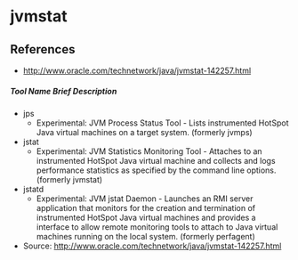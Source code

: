 # jvmstat

## References
* http://www.oracle.com/technetwork/java/jvmstat-142257.html


##### Tool Name	Brief Description 
* jps	
  * Experimental: JVM Process Status Tool - Lists instrumented HotSpot Java virtual machines on a target system. (formerly jvmps)
* jstat	
  * Experimental: JVM Statistics Monitoring Tool - Attaches to an instrumented HotSpot Java virtual machine and collects and logs performance statistics as specified by the command line options. (formerly jvmstat)
* jstatd
  * Experimental: JVM jstat Daemon - Launches an RMI server application that monitors for the creation and termination of instrumented HotSpot Java virtual machines and provides a interface to allow remote monitoring tools to attach to Java virtual machines running on the local system. (formerly perfagent)
* Source: http://www.oracle.com/technetwork/java/jvmstat-142257.html
